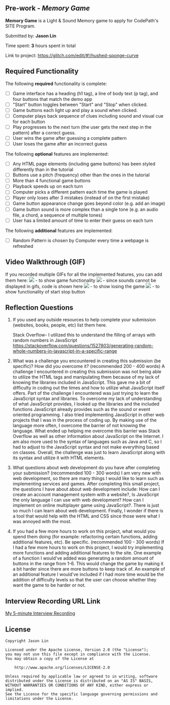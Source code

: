 ## Pre-work - _Memory Game_

**Memory Game** is a Light & Sound Memory game to apply for CodePath's SITE Program.

Submitted by: **Jason Lin**

Time spent: **3** hours spent in total

Link to project: https://glitch.com/edit/#!/hushed-sponge-curve

## Required Functionality

The following **required** functionality is complete:

- [ ] Game interface has a heading (h1 tag), a line of body text (p tag), and four buttons that match the demo app
- [ ] "Start" button toggles between "Start" and "Stop" when clicked.
- [ ] Game buttons each light up and play a sound when clicked.
- [ ] Computer plays back sequence of clues including sound and visual cue for each button
- [ ] Play progresses to the next turn (the user gets the next step in the pattern) after a correct guess.
- [ ] User wins the game after guessing a complete pattern
- [ ] User loses the game after an incorrect guess

The following **optional** features are implemented:

- [ ] Any HTML page elements (including game buttons) has been styled differently than in the tutorial
- [ ] Buttons use a pitch (frequency) other than the ones in the tutorial
- [ ] More than 4 functional game buttons
- [ ] Playback speeds up on each turn
- [ ] Computer picks a different pattern each time the game is played
- [ ] Player only loses after 3 mistakes (instead of on the first mistake)
- [ ] Game button appearance change goes beyond color (e.g. add an image)
- [ ] Game button sound is more complex than a single tone (e.g. an audio file, a chord, a sequence of multiple tones)
- [ ] User has a limited amount of time to enter their guess on each turn

The following **additional** features are implemented:

- [ ] Random Pattern is chosen by Computer every time a webpage is refreshed

## Video Walkthrough (GIF)

If you recorded multiple GIFs for all the implemented features, you can add them here:
![](https://cdn.glitch.global/161dfc12-dcc0-499d-b7b4-05896729212b/file.gif?v=1647717769404) - to show game functionality
![](https://cdn.glitch.global/161dfc12-dcc0-499d-b7b4-05896729212b/sounddisplay.gif?v=1647718098101) - since sounds cannot be displayed in gifs, code is shown here
![](https://cdn.glitch.global/161dfc12-dcc0-499d-b7b4-05896729212b/failgame.gif?v=1647718879124) - to show losing the game
![](https://cdn.glitch.global/161dfc12-dcc0-499d-b7b4-05896729212b/startstop.gif?v=1647719075020) - to show functionality of start stop button

## Reflection Questions

1. If you used any outside resources to help complete your submission (websites, books, people, etc) list them here.

    Stack Overflow- I utilized this to understand the filling of arrays with random numbers in JavaScript
    https://stackoverflow.com/questions/1527803/generating-random-whole-numbers-in-javascript-in-a-specific-range

2. What was a challenge you encountered in creating this submission (be specific)? How did you overcome it? (recommended 200 - 400 words)
   A challenge I encountered in creating this submission was not being able to utilize the HTML tags and manipulating them because of my lack of knowing the libraries included in JavaScript. This gave me a bit of difficulty in coding out the times and how to utilize what JavaScript itself offers.
   Part of the challenge I encountered was just trying to learn the JavaScript syntax and libraries. To overcome my lack of understanding of what JavaScript provides, I looked up the libraries and the included
   functions JavaScript already provides such as the sound or event oriented programming. I also tried implementing JavaScript in other web projects that I was in the process of coding up. By making use of the language more often, I overcome the barrier of not knowing the language. What ended up helping me overcome this barrier was Stack Overflow as well as other information about JavaScript on the Internet.
   I am also more used to the syntax of languages such as Java and C, so I had to adjust to the JavaScript syntax and not make everything based on classes. Overall, the challenge was just to learn JavaScript along with its syntax and utilize it with HTML elements.
3. What questions about web development do you have after completing your submission? (recommended 100 - 300 words)
   I am very new with web development, so there are many things I would like to learn such as implementing services and games. After completing this small project, the questions I have about about web development include: How can I create an account management system with a website?, Is JavaScript the only language I can use with web development? How can I implement on online multiplayer game using JavaScript?. There is just so much I can learn about web development. Finally, I wonder if there is a tool that would help with the HTML and CSS since those were what I was annoyed with the most.

4. If you had a few more hours to work on this project, what would you spend them doing (for example: refactoring certain functions, adding additional features, etc). Be specific. (recommended 100 - 300 words)
   If I had a few more hours to work on this project, I would try implementing more functions and adding additional features to the site. One example of a function I would've added was generating a random amount of buttons in the range from 1-6. This would change the game by making it a bit harder since there are more buttons to keep track of. An example of an additional feature I would've included if I had more time would be the addition of difficulty levels so that the user can choose whether they want the game to be harder or not.

## Interview Recording URL Link

[My 5-minute Interview Recording](your-link-here)

## License

    Copyright Jason Lin

    Licensed under the Apache License, Version 2.0 (the "License");
    you may not use this file except in compliance with the License.
    You may obtain a copy of the License at

        http://www.apache.org/licenses/LICENSE-2.0

    Unless required by applicable law or agreed to in writing, software
    distributed under the License is distributed on an "AS IS" BASIS,
    WITHOUT WARRANTIES OR CONDITIONS OF ANY KIND, either express or implied.
    See the License for the specific language governing permissions and
    limitations under the License.
